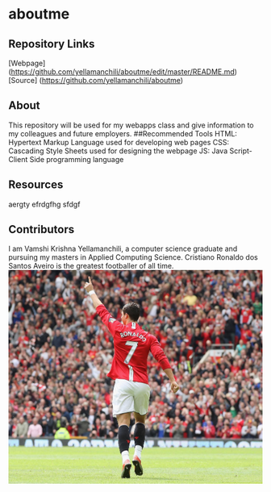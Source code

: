# aboutme
## Repository Links
[Webpage] (https://github.com/yellamanchili/aboutme/edit/master/README.md)
[Source] (https://github.com/yellamanchili/aboutme)
## About
This repository will be used for my webapps class and give information to my colleagues and future employers.
##Recommended Tools
HTML: Hypertext Markup Language used for developing web pages
CSS: Cascading Style Sheets used for designing the webpage
JS: Java Script-Client Side programming language
## Resources
aergty
efrdgfhg
sfdgf
## Contributors
I am Vamshi Krishna Yellamanchili, a computer science graduate and pursuing my masters in Applied Computing Science.
Cristiano Ronaldo dos Santos Aveiro is the greatest footballer of all time. 
![Source](https://github.com/yellamanchili/aboutme/blob/master/ronaldo.jpg)
